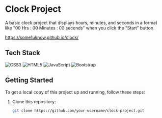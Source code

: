 # Clock Project

A basic clock project that displays hours, minutes, and seconds in a format like "00 Hrs : 00 Minutes : 00 seconds" when you click the "Start" button.

https://some1uknow.github.io/clock/

## Tech Stack

![CSS3](https://img.shields.io/badge/css3-%231572B6.svg?style=for-the-badge&logo=css3&logoColor=white) ![HTML5](https://img.shields.io/badge/html5-%23E34F26.svg?style=for-the-badge&logo=html5&logoColor=white) ![JavaScript](https://img.shields.io/badge/javascript-%23323330.svg?style=for-the-badge&logo=javascript&logoColor=%23F7DF1E) ![Bootstrap](https://img.shields.io/badge/bootstrap-%23563D7C.svg?style=for-the-badge&logo=bootstrap&logoColor=white)

## Getting Started

To get a local copy of this project up and running, follow these steps:

1. Clone this repository:

   ```bash
   git clone https://github.com/your-username/clock-project.git
